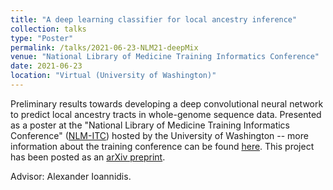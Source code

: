 ```yaml
---
title: "A deep learning classifier for local ancestry inference"
collection: talks
type: "Poster"
permalink: /talks/2021-06-23-NLM21-deepMix
venue: "National Library of Medicine Training Informatics Conference"
date: 2021-06-23
location: "Virtual (University of Washington)"
---
```


Preliminary results towards developing a deep convolutional neural network to predict local ancestry tracts in whole-genome sequence data. Presented as a poster at the "National Library of Medicine Training Informatics Conference" ([NLM-ITC](https://web.cvent.com/event/1543af76-97cc-4042-b704-d401b3b1b8ac)) hosted by the University of Washington -- more information about the training conference can be found [here](https://www.nlm.nih.gov/ep/GrantTrainInstitute.html). This project has been posted as an [arXiv preprint](../publication/2020-11-04-A-deep-learning-classifier-for-local-ancestry-inference).

Advisor: Alexander Ioannidis. 
